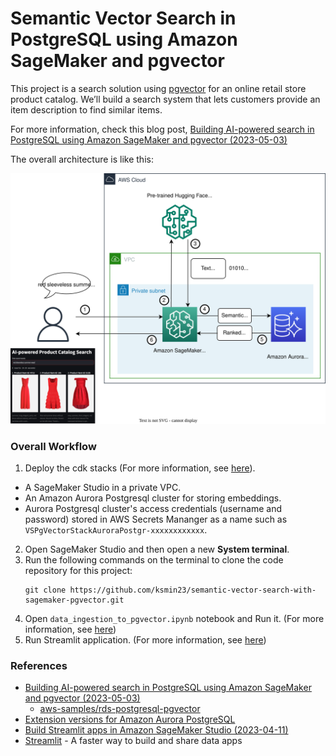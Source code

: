 
# Semantic Vector Search in PostgreSQL using Amazon SageMaker and pgvector

This project is a search solution using [pgvector](https://github.com/pgvector/pgvector) for an online retail store product catalog. We’ll build a search system that lets customers provide an item description to find similar items.

For more information, check this blog post, [Building AI-powered search in PostgreSQL using Amazon SageMaker and pgvector (2023-05-03)](https://aws.amazon.com/blogs/database/building-ai-powered-search-in-postgresql-using-amazon-sagemaker-and-pgvector/)

The overall architecture is like this:

![semantic-vector-search-with-sagemaker-pgvector](./semantic-vector-search-with-sagemaker-pgvector.svg)

### Overall Workflow

1. Deploy the cdk stacks (For more information, see [here](./cdk_stacks/README.md)).
  - A SageMaker Studio in a private VPC.
  - An Amazon Aurora Postgresql cluster for storing embeddings.
  - Aurora Postgresql cluster's access credentials (username and password) stored in AWS Secrets Mananger as a name such as `VSPgVectorStackAuroraPostgr-xxxxxxxxxxxx`.
2. Open SageMaker Studio and then open a new **System terminal**.
3. Run the following commands on the terminal to clone the code repository for this project:
   ```
   git clone https://github.com/ksmin23/semantic-vector-search-with-sagemaker-pgvector.git
   ```
4. Open `data_ingestion_to_pgvector.ipynb` notebook and Run it. (For more information, see [here](./data_ingestion_to_vectordb/data_ingestion_to_pgvector.ipynb))
5. Run Streamlit application. (For more information, see [here](./app/README.md))

### References

  * [Building AI-powered search in PostgreSQL using Amazon SageMaker and pgvector (2023-05-03)](https://aws.amazon.com/blogs/database/building-ai-powered-search-in-postgresql-using-amazon-sagemaker-and-pgvector/)
     * [aws-samples/rds-postgresql-pgvector](https://github.com/aws-samples/rds-postgresql-pgvector)
  * [Extension versions for Amazon Aurora PostgreSQL](https://docs.aws.amazon.com/AmazonRDS/latest/AuroraPostgreSQLReleaseNotes/AuroraPostgreSQL.Extensions.html)
  * [Build Streamlit apps in Amazon SageMaker Studio (2023-04-11)](https://aws.amazon.com/blogs/machine-learning/build-streamlit-apps-in-amazon-sagemaker-studio/)
  * [Streamlit](https://streamlit.io/) - A faster way to build and share data apps
